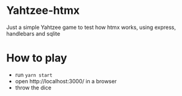 # Yahtzee-htmx
Just a simple Yahtzee game to test how htmx works, using express, handlebars and sqlite

# How to play
- run `yarn start`
- open http://localhost:3000/ in a browser
- throw the dice 
